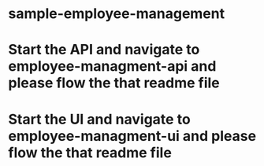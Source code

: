 # sample-employee-management

# Start the API and navigate to employee-managment-api and please flow the that readme file
# Start the UI and navigate to employee-managment-ui and please flow the that readme file
